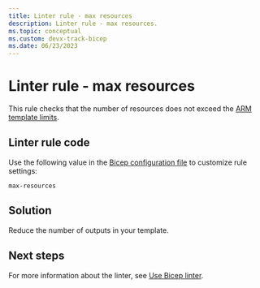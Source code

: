 ```yaml
---
title: Linter rule - max resources
description: Linter rule - max resources.
ms.topic: conceptual
ms.custom: devx-track-bicep
ms.date: 06/23/2023
---
```


# Linter rule - max resources

This rule checks that the number of resources does not exceed the [ARM template limits](../templates/best-practices.md#template-limits).

## Linter rule code

Use the following value in the [Bicep configuration file](bicep-config-linter.md) to customize rule settings:

`max-resources`

## Solution

Reduce the number of outputs in your template.

## Next steps

For more information about the linter, see [Use Bicep linter](./linter.md).
